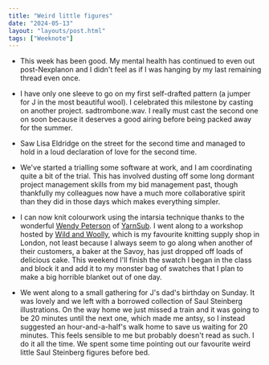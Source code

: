 ```yaml
---
title: "Weird little figures"
date: "2024-05-13"
layout: "layouts/post.html"
tags: ["Weeknote"]
---
```


-   This week has been good. My mental health has continued to even out post-Nexplanon and I didn't feel as if I was hanging by my last remaining thread even once.

-   I have only one sleeve to go on my first self-drafted pattern (a jumper for J in the most beautiful wool). I celebrated this milestone by casting on another project. sadtrombone.wav. I really must cast the second one on soon because it deserves a good airing before being packed away for the summer.

-   Saw Lisa Eldridge on the street for the second time and managed to hold in a loud declaration of love for the second time.

-   We've started a trialling some software at work, and I am coordinating quite a bit of the trial. This has involved dusting off some long dormant project management skills from my bid management past, though thankfully my colleagues now have a much more collaborative spirit than they did in those days which makes everything simpler.

-   I can now knit colourwork using the intarsia technique thanks to the wonderful [Wendy Peterson](https://www.instagram.com/yarnsub/) of [YarnSub](https://yarnsub.com/). I went along to a workshop hosted by [Wild and Woolly](https://www.wildandwoollyshop.co.uk/), which is my favourite knitting supply shop in London, not least because I always seem to go along when another of their customers, a baker at the Savoy, has just dropped off loads of delicious cake. This weekend I'll finish the swatch I began in the class and block it and add it to my monster bag of swatches that I plan to make a big horrible blanket out of one day.

-   We went along to a small gathering for J's dad's birthday on Sunday. It was lovely and we left with a borrowed collection of Saul Steinberg illustrations. On the way home we just missed a train and it was going to be 20 minutes until the next one, which made me antsy, so I instead suggested an hour-and-a-half's walk home to save us waiting for 20 minutes. This feels sensible to me but probably doesn't read as such. I do it all the time. We spent some time pointing out our favourite weird little Saul Steinberg figures before bed.
